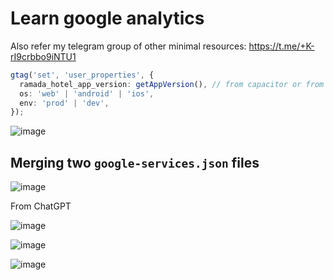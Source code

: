 # Learn google analytics

Also refer my telegram group of other minimal resources: https://t.me/+K-rI9crbbo9iNTU1

```ts
gtag('set', 'user_properties', {
  ramada_hotel_app_version: getAppVersion(), // from capacitor or from `package.json` as per need
  os: 'web' | 'android' | 'ios',
  env: 'prod' | 'dev',
});
```

![image](https://github.com/sahilrajput03/learn-react/assets/31458531/6ae8cf69-e9db-429d-8edc-7dd3775e7e50)

## Merging two `google-services.json` files

![image](https://github.com/sahilrajput03/learn-react/assets/31458531/95b5d72c-40ac-4c93-bafd-4a929e12e342)

From ChatGPT

![image](https://github.com/sahilrajput03/learn-react/assets/31458531/ea79458d-c133-4eb7-81cd-496764a4e91a)

![image](https://github.com/sahilrajput03/learn-react/assets/31458531/b3e568d4-2ba8-408b-8b3c-0fdd918d3118)

![image](https://github.com/sahilrajput03/learn-react/assets/31458531/b35de1cf-898d-4a80-bf39-56f4b96f0fc8)
